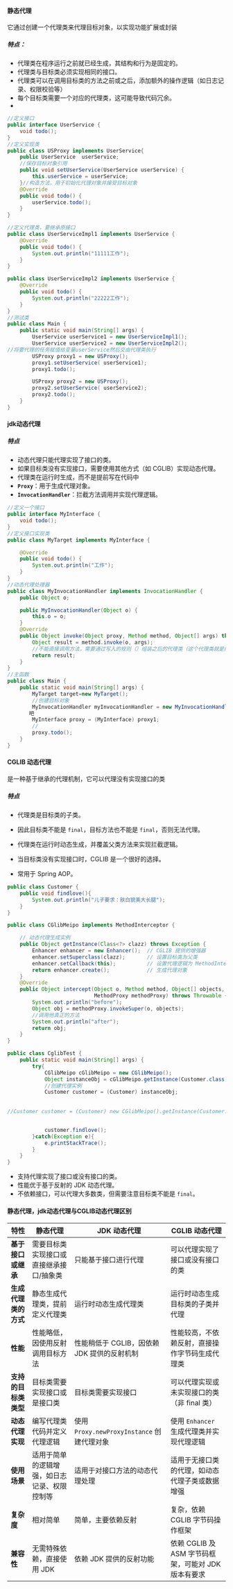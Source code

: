 #### 静态代理

它通过创建一个代理类来代理目标对象，以实现功能扩展或封装

##### 特点：

- 代理类在程序运行之前就已经生成，其结构和行为是固定的。
- 代理类与目标类必须实现相同的接口。
- 代理类可以在调用目标类的方法之前或之后，添加额外的操作逻辑（如日志记录、权限校验等）
- 每个目标类需要一个对应的代理类，这可能导致代码冗余。
- 

```java
//定义接口
public interface UserService {
    void todo();
}
//定义实现类
public class USProxy implements UserService{
    public UserService  userService;
    //保存目标对象引用
    public void setUserService(UserService userService) {
        this.userService = userService;
    }//构造方法，用于初始化代理对象并接受目标对象
    @Override
    public void todo() {
        userService.todo();
    }
}

//定义代理类，要继承原接口
public class UserServiceImpl1 implements UserService {
    @Override
    public void todo() {
        System.out.println("11111工作");
    }
}

public class UserServiceImpl2 implements UserService {
    @Override
    public void todo() {
        System.out.println("22222工作");
    }
}
//测试类
public class Main {
    public static void main(String[] args) {
        UserService userService1 = new UserServiceImpl1();
        UserService userService2 = new UserServiceImpl2();
//将要代理的任务赋值给变量userService然后交由代理类执行
        USProxy proxy1 = new USProxy();
        proxy1.setUserService( userService1);
        proxy1.todo();

        USProxy proxy2 = new USProxy();
        proxy2.setUserService( userService2);
        proxy2.todo();
    }
}

```

#### jdk动态代理

##### 特点

- 动态代理只能代理实现了接口的类。
- 如果目标类没有实现接口，需要使用其他方式（如 CGLIB）实现动态代理。
- 代理类在运行时生成，而不是提前写在代码中
- **`Proxy`**：用于生成代理对象。
- **`InvocationHandler`**：拦截方法调用并实现代理逻辑。

```java
//定义一个接口
public interface MyInterface {
    void todo();
}
//定义接口实现类
public class MyTarget implements MyInterface {

    @Override
    public void todo() {
        System.out.println("工作");
    }
}
//动态代理处理器
public class MyInvocationHandler implements InvocationHandler {
    public Object o;

    public MyInvocationHandler(Object o) {
        this.o = o;
    }
    @Override
    public Object invoke(Object proxy, Method method, Object[] args) throws Throwable {
        Object result = method.invoke(o, args);
        //不能直接调用方法，需要通过写入的规则（）组装之后的代理类（这个代理类就是接口的子类，可以直接使用）
        return result;
    }
}
//主函数
public class Main {
    public static void main(String[] args) {
        MyTarget target=new MyTarget();
        //创建目标对象
        MyInvocationHandler myInvocationHandler = new MyInvocationHandler(target);
       吧   
        MyInterface proxy = (MyInterface) proxy1;
        //
        proxy.todo();
    }
}
```

#### CGLIB 动态代理

是一种基于继承的代理机制，它可以代理没有实现接口的类

##### 特点

- 代理类是目标类的子类。
- 因此目标类不能是 `final`，目标方法也不能是 `final`，否则无法代理。

- 代理类在运行时动态生成，并覆盖父类方法来实现拦截逻辑。

- 当目标类没有实现接口时，CGLIB 是一个很好的选择。
- 常用于 Spring AOP。

```java
public class Customer {
    public void findlove(){
        System.out.println("儿子要求：肤白貌美大长腿");
    }
}

public class CGlibMeipo implements MethodInterceptor {

    // 动态代理生成实例
    public Object getInstance(Class<?> clazz) throws Exception {
        Enhancer enhancer = new Enhancer();  // CGLIB 提供的增强器
        enhancer.setSuperclass(clazz);       // 设置目标类为父类
        enhancer.setCallback(this);          // 设置代理逻辑为 MethodInterceptor
        return enhancer.create();            // 生成代理对象
    }
    @Override
    public Object intercept(Object o, Method method, Object[] objects,
                            MethodProxy methodProxy) throws Throwable {
        System.out.println("before");
        Object obj = methodProxy.invokeSuper(o, objects);
        //调用他真正的方法
        System.out.println("after");
        return obj;
    }
}

public class CglibTest {
    public static void main(String[] args) {
        try{
            CGlibMeipo cGlibMeipo = new CGlibMeipo();
            Object instanceObj = cGlibMeipo.getInstance(Customer.class);
            //创建代理实例
            Customer customer = (Customer) instanceObj;
            
            
//Customer customer = (Customer) new CGlibMeipo().getInstance(Customer.class);


            customer.findlove();
        }catch(Exception e){
            e.printStackTrace();
        }
    }
}
```

- 支持代理实现了接口或没有接口的类。
- 性能优于基于反射的 JDK 动态代理。
- 不依赖接口，可以代理大多数类，但需要注意目标类不能是 `final`。

#### 静态代理，jdk动态代理与CGLIB动态代理区别

| **特性**             | **静态代理**                                 | **JDK 动态代理**                            | **CGLIB 动态代理**                                  |
| -------------------- | -------------------------------------------- | ------------------------------------------- | --------------------------------------------------- |
| **基于接口或继承**   | 需要目标类实现接口或直接继承接口/抽象类      | 只能基于接口进行代理                        | 可以代理实现了接口或没有接口的类                    |
| **生成代理类的方式** | 静态生成代理类，提前定义代理类               | 运行时动态生成代理类                        | 运行时动态生成目标类的子类并代理                    |
| **性能**             | 性能略低，因使用反射调用目标方法             | 性能稍低于 CGLIB，因依赖 JDK 提供的反射机制 | 性能较高，不依赖反射，直接操作字节码生成代理类      |
| **支持的目标类类型** | 目标类需要实现接口或是接口类                 | 目标类需要实现接口                          | 可以代理实现或未实现接口的类（非 final 类）         |
| **动态代理实现**     | 编写代理类代码并定义代理逻辑                 | 使用 `Proxy.newProxyInstance` 创建代理对象  | 使用 `Enhancer` 生成代理类并实现代理逻辑            |
| **使用场景**         | 适用于简单的逻辑增强，如日志记录、权限控制等 | 适用于对接口方法的动态代理处理              | 适用于无接口类的代理，如动态代理子类或数据增强      |
| **复杂度**           | 相对简单                                     | 简单，主要依赖反射                          | 复杂，依赖 CGLIB 字节码操作框架                     |
| **兼容性**           | 无需特殊依赖，直接使用 JDK                   | 依赖 JDK 提供的反射功能                     | 依赖 CGLIB 及 ASM 字节码框架，可能对 JDK 版本有要求 |





